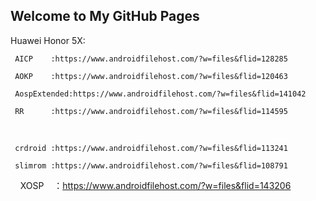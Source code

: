 ## Welcome to My GitHub Pages

Huawei Honor 5X:

     AICP    :https://www.androidfilehost.com/?w=files&flid=128285
     
     AOKP    :https://www.androidfilehost.com/?w=files&flid=120463
     
     AospExtended:https://www.androidfilehost.com/?w=files&flid=141042

     RR      :https://www.androidfilehost.com/?w=files&flid=114595
     
    
     
     crdroid :https://www.androidfilehost.com/?w=files&flid=113241
     
     slimrom :https://www.androidfilehost.com/?w=files&flid=108791
     
     XOSP    ：https://www.androidfilehost.com/?w=files&flid=143206
